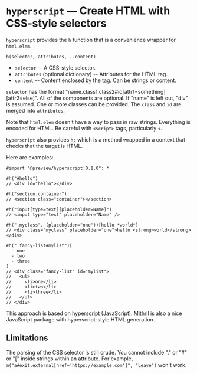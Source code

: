 # `hyperscript` — Create HTML with CSS-style selectors

`hyperscript` provides the `h` function that is a convenience wrapper for `html.elem`.

`h(selector, attributes, ..content)`

* `selector` -- A CSS-style selector.
* `attributes` (optional dictionary) -- Attributes for the HTML tag.
* `content` -- Content enclosed by the tag. Can be strings or content.

`selector` has the format "name.class1.class2#id[attr1=something][attr2=else]". All of the components are optional. If "name" is left out, "div" is assumed. One or more classes can be provided. The `class` and `id` are merged into `attributes`.

Note that `html.elem` doesn't have a way to pass in raw strings. Everything is encoded for HTML. Be careful with `<script>` tags, particularly `<`.

`hyperscript` also provides `hc` which is a method wrapped in a context that checks that the target is HTML.

Here are examples:

```typst
#import "@preview/hyperscript:0.1.0": *

#h("#hello")
// <div id="hello"></div>

#h("section.container")
// <section class="container"></section>

#h("input[type=text][placeholder=Name]")
// <input type="text" placeholder="Name" />

#h(".myclass", (placeholder="one"))[hello *world*]
// <div class="myclass" placeholder="one">hello <strong>world</strong></div>

#h(".fancy-list#mylist")[
  - one
  - two
  - three
]
// <div class="fancy-list" id="mylist">
//   <ul>
//     <li>one</li>
//     <li>two</li>
//     <li>three</li>
//   </ul>
// </div>

```


This approach is based on [hyperscript (JavaScript)](https://github.com/hyperhype/hyperscript). [Mithril](https://mithril.js.org/hyperscript.html) is also a nice JavaScript package with hyperscript-style HTML generation.

## Limitations

The parsing of the CSS selector is still crude. You cannot include "." or "#" or "[" inside strings within an attribute. For example, `m("a#exit.external[href='https://example.com']", "Leave")` won't work.
